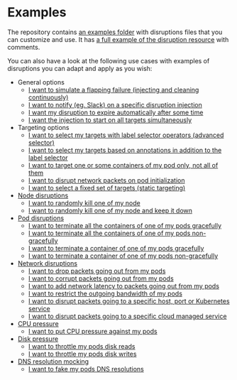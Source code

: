 # Examples

The repository contains [an examples folder](../examples/) with disruptions files that you can customize and use. It has [a full example of the disruption resource](../examples/complete.yaml) with comments.

You can also have a look at the following use cases with examples of disruptions you can adapt and apply as you wish:

- General options
  - [I want to simulate a flapping failure (injecting and cleaning continuously)](../examples/pulse.yaml)
  - [I want to notify (eg. Slack) on a specific disruption injection](../examples/reporting_network_drop.yaml)
  - [I want my disruption to expire automatically after some time](../examples/timed_disruption.yaml)
  - [I want the injection to start on all targets simultaneously](../examples/triggers.yaml)
- Targeting options
  - [I want to select my targets with label selector operators (advanced selector)](../examples/advanced_selector.yaml)
  - [I want to select my targets based on annotations in addition to the label selector](../examples/annotation_filter.yaml)
  - [I want to target one or some containers of my pod only, not all of them](../examples/containers_targeting.yaml)
  - [I want to disrupt network packets on pod initialization](../examples/on_init.yaml)
  - [I want to select a fixed set of targets (static targeting)](../examples/static_targeting.yaml)
- [Node disruptions](/docs/node_disruption.md)
  - [I want to randomly kill one of my node](../examples/node_failure.yaml)
  - [I want to randomly kill one of my node and keep it down](../examples/node_failure_shutdown.yaml)
- [Pod disruptions](/docs/container_disruption.md)
  - [I want to terminate all the containers of one of my pods gracefully](../examples/container_failure_all_graceful.yaml)
  - [I want to terminate all the containers of one of my pods non-gracefully](../examples/container_failure_all_forced.yaml)
  - [I want to terminate a container of one of my pods gracefully](../examples/container_failure_graceful.yaml)
  - [I want to terminate a container of one of my pods non-gracefully](../examples/container_failure_forced.yaml)
- [Network disruptions](/docs/network_disruption.md)
  - [I want to drop packets going out from my pods](../examples/network_drop.yaml)
  - [I want to corrupt packets going out from my pods](../examples/network_corrupt.yaml)
  - [I want to add network latency to packets going out from my pods](../examples/network_delay.yaml)
  - [I want to restrict the outgoing bandwidth of my pods](../examples/network_bandwidth_limitation.yaml)
  - [I want to disrupt packets going to a specific host, port or Kubernetes service](../examples/network_filter_service.yaml)
  - [I want to disrupt packets going to a specific cloud managed service](../examples/network_cloud.yaml)
- [CPU pressure](/docs/cpu_pressure.md)
  - [I want to put CPU pressure against my pods](../examples/cpu_pressure.yaml)
- [Disk pressure](/docs/disk_pressure.md)
  - [I want to throttle my pods disk reads](../examples/disk_pressure_read.yaml)
  - [I want to throttle my pods disk writes](../examples/disk_pressure_write.yaml)
- [DNS resolution mocking](/docs/dns_disruption.md)
  - [I want to fake my pods DNS resolutions](../examples/dns.yaml)
